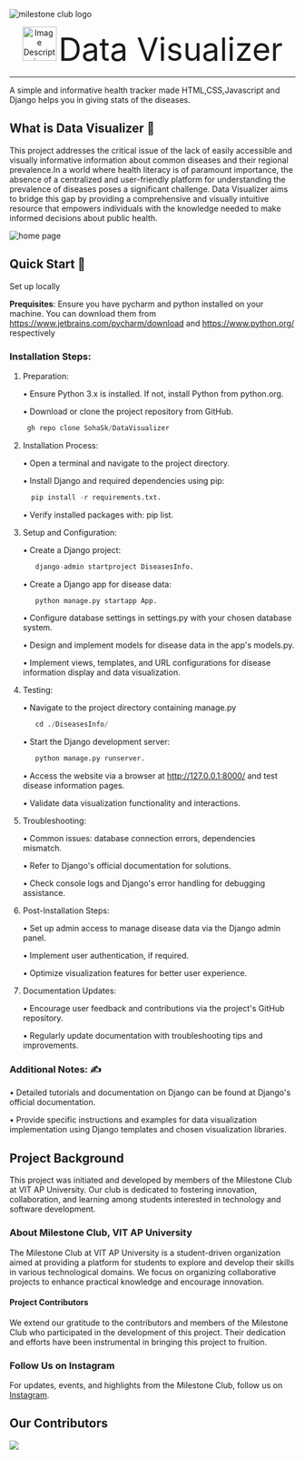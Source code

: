 
![milestone club logo](https://github.com/SohaSk/DataVisualizer/assets/94692989/67dd395d-98a6-4ad3-908e-31d164dbfe3e)

<p align="center">
  <img src="https://github.com/SohaSk/DataVisualizer/blob/main/logoimages/website_logo.jpg" alt="Image Description" width="60" height="60"> <span style="font-size: 56px;">Data Visualizer</span>
</p>
<hr>

  A simple and informative health tracker made HTML,CSS,Javascript and Django helps you in giving stats of the diseases.

## What is Data Visualizer :thinking: 

 This project addresses the critical issue of the lack of easily accessible and visually informative information about common diseases and their regional prevalence.In a world where health literacy is of paramount importance, the absence of a centralized and user-friendly platform for understanding the prevalence of diseases poses a significant challenge. Data Visualizer aims to bridge this gap by providing a comprehensive and visually intuitive resource that empowers individuals with the knowledge needed to make informed decisions about public health.
 <br>
 
 ![home page](https://github.com/SohaSk/DataVisualizer/assets/94692989/c9393f6a-98ab-4b61-803e-4ab5c6fb2de8)


## Quick Start :memo:

Set up locally

**Prequisites**: Ensure you have pycharm and python installed on your machine. You can download them from https://www.jetbrains.com/pycharm/download and https://www.python.org/ respectively


### Installation Steps:

1. Preparation:
      
   • Ensure Python 3.x is installed. If not, install Python from python.org.
      
   • Download or clone the project repository from GitHub.
      
      ```python
       gh repo clone SohaSk/DataVisualizer
      ```
    
    
2. Installation Process:

   • Open a terminal and navigate to the project directory.

   • Install Django and required dependencies using pip:
    ```python
      pip install -r requirements.txt.
    ```

   • Verify installed packages with: pip list.

        

3. Setup and Configuration:

   • Create a Django project:
   ```python
      django-admin startproject DiseasesInfo.
   ```
   • Create a Django app for disease data:
   ```python
      python manage.py startapp App.
   ```
   • Configure database settings in settings.py with your chosen database system.

   • Design and implement models for disease data in the app's models.py.

   • Implement views, templates, and URL configurations for disease information display and data visualization.



4. Testing:

   • Navigate to the project directory containing manage.py
   ```python
      cd ./DiseasesInfo/
   ```
   
   • Start the Django development server:
   ```python
      python manage.py runserver.
   ```
   
   • Access the website via a browser at http://127.0.0.1:8000/ and test disease information pages.

   • Validate data visualization functionality and interactions.



6. Troubleshooting:

   • Common issues: database connection errors, dependencies mismatch.

   • Refer to Django's official documentation for solutions.

   • Check console logs and Django's error handling for debugging assistance.



7. Post-Installation Steps:

   • Set up admin access to manage disease data via the Django admin panel.

   • Implement user authentication, if required.

   • Optimize visualization features for better user experience.



8. Documentation Updates:

   • Encourage user feedback and contributions via the project's GitHub repository.

   • Regularly update documentation with troubleshooting tips and improvements.


### Additional Notes: :writing_hand:

• Detailed tutorials and documentation on Django can be found at Django's official documentation.

• Provide specific instructions and examples for data visualization implementation using Django templates and chosen visualization libraries.


## Project Background

This project was initiated and developed by members of the Milestone Club at VIT AP University. Our club is dedicated to fostering innovation, collaboration, and learning among students interested in technology and software development.

### About Milestone Club, VIT AP University

The Milestone Club at VIT AP University is a student-driven organization aimed at providing a platform for students to explore and develop their skills in various technological domains. We focus on organizing  collaborative projects to enhance practical knowledge and encourage innovation.

#### Project Contributors

We extend our gratitude to the contributors and members of the Milestone Club who participated in the development of this project. Their dedication and efforts have been instrumental in bringing this project to fruition.

### Follow Us on Instagram

For updates, events, and highlights from the Milestone Club, follow us on [Instagram](https://www.instagram.com/milestone_club_vitap/).

## Our Contributors

<a href="https://github.com/OWNER/REPO/graphs/contributors">
  <img src="https://contrib.rocks/image?repo=OWNER/REPO" />
</a>
